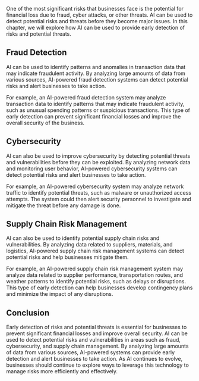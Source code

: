 
One of the most significant risks that businesses face is the potential for financial loss due to fraud, cyber attacks, or other threats. AI can be used to detect potential risks and threats before they become major issues. In this chapter, we will explore how AI can be used to provide early detection of risks and potential threats.

Fraud Detection
---------------

AI can be used to identify patterns and anomalies in transaction data that may indicate fraudulent activity. By analyzing large amounts of data from various sources, AI-powered fraud detection systems can detect potential risks and alert businesses to take action.

For example, an AI-powered fraud detection system may analyze transaction data to identify patterns that may indicate fraudulent activity, such as unusual spending patterns or suspicious transactions. This type of early detection can prevent significant financial losses and improve the overall security of the business.

Cybersecurity
-------------

AI can also be used to improve cybersecurity by detecting potential threats and vulnerabilities before they can be exploited. By analyzing network data and monitoring user behavior, AI-powered cybersecurity systems can detect potential risks and alert businesses to take action.

For example, an AI-powered cybersecurity system may analyze network traffic to identify potential threats, such as malware or unauthorized access attempts. The system could then alert security personnel to investigate and mitigate the threat before any damage is done.

Supply Chain Risk Management
----------------------------

AI can also be used to identify potential supply chain risks and vulnerabilities. By analyzing data related to suppliers, materials, and logistics, AI-powered supply chain risk management systems can detect potential risks and help businesses mitigate them.

For example, an AI-powered supply chain risk management system may analyze data related to supplier performance, transportation routes, and weather patterns to identify potential risks, such as delays or disruptions. This type of early detection can help businesses develop contingency plans and minimize the impact of any disruptions.

Conclusion
----------

Early detection of risks and potential threats is essential for businesses to prevent significant financial losses and improve overall security. AI can be used to detect potential risks and vulnerabilities in areas such as fraud, cybersecurity, and supply chain management. By analyzing large amounts of data from various sources, AI-powered systems can provide early detection and alert businesses to take action. As AI continues to evolve, businesses should continue to explore ways to leverage this technology to manage risks more efficiently and effectively.
